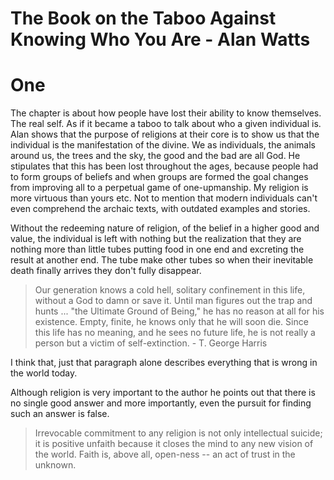 # The Book on the Taboo Against Knowing Who You Are - Alan Watts

# One

The chapter is about how people have lost their ability to know themselves.
The real self. As if it became a taboo to talk about who a given individual is.
Alan shows that the purpose of religions at their core is to show us that the individual
is the manifestation of the divine. We as individuals, the animals around us, the trees
and the sky, the good and the bad are all God. He stipulates that this has been lost 
throughout the ages, because people had to form groups of beliefs and when groups are 
formed the goal changes from improving all to a perpetual game of one-upmanship. My 
religion is more virtuous than yours etc. 
Not to mention that modern individuals can't even comprehend the archaic texts, with
outdated examples and stories. 

Without the redeeming nature of religion, of the belief in a higher good and value, the
individual is left with nothing but the realization that they are nothing more than little
tubes putting food in one end and excreting the result at another end. The tube make other
tubes so when their inevitable death finally arrives they don't fully disappear. 

> Our generation knows a cold hell, solitary confinement in this life, without a God to
damn or save it. Until man figures out the trap and hunts ... "the Ultimate Ground of
Being," he has no reason at all for his existence. Empty, finite, he knows only that he
will soon die. Since this life has no meaning, and he sees no future life, he is not
really a person but a victim of self-extinction. - T. George Harris

I think that, just that paragraph alone describes everything that is wrong in the world
today.

Although religion is very important to the author he points out that there is no single 
good answer and more importantly, even the pursuit for finding such an answer is false.

> Irrevocable commitment to any religion is not only intellectual suicide; it is positive
unfaith because it closes the mind to any new vision of the world. Faith is, above all,
open-ness -- an act of trust in the unknown.

